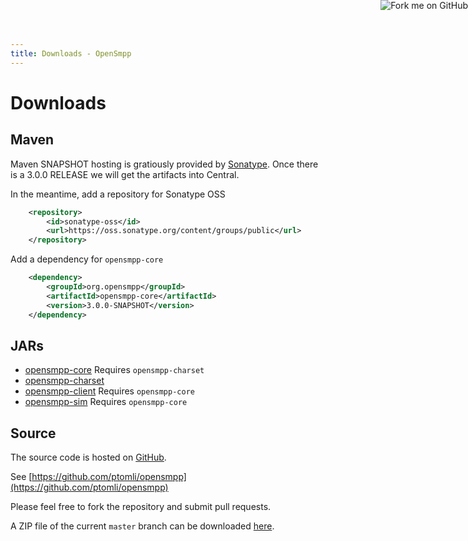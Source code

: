 ```yaml
---
title: Downloads - OpenSmpp
---
```


<a href="https://github.com/ptomli/opensmpp">
	<img style="position: absolute; top: 0; right: 0; border: 0;" src="https://s3.amazonaws.com/github/ribbons/forkme_right_red_aa0000.png" alt="Fork me on GitHub">
</a>

# Downloads

## Maven

Maven SNAPSHOT hosting is gratiously provided by [Sonatype](http://www.sonatype.com).
Once there is a 3.0.0 RELEASE we will get the artifacts into Central.

In the meantime, add a repository for Sonatype OSS

```xml
	<repository>
		<id>sonatype-oss</id>
		<url>https://oss.sonatype.org/content/groups/public</url>
	</repository>
```

Add a dependency for `opensmpp-core`

```xml
    <dependency>
    	<groupId>org.opensmpp</groupId>
    	<artifactId>opensmpp-core</artifactId>
    	<version>3.0.0-SNAPSHOT</version>
    </dependency>
```

## JARs

 *  [opensmpp-core](https://oss.sonatype.org/content/groups/public/org/opensmpp/opensmpp-core/3.0.0-SNAPSHOT/)
    Requires `opensmpp-charset`
 *  [opensmpp-charset](https://oss.sonatype.org/content/groups/public/org/opensmpp/opensmpp-charset/3.0.0-SNAPSHOT/)
 *  [opensmpp-client](https://oss.sonatype.org/content/groups/public/org/opensmpp/opensmpp-client/3.0.0-SNAPSHOT/)
    Requires `opensmpp-core`
 *  [opensmpp-sim](https://oss.sonatype.org/content/groups/public/org/opensmpp/opensmpp-sim/3.0.0-SNAPSHOT/)
    Requires `opensmpp-core`

## Source

The source code is hosted on [GitHub](https://github.com).

See [https://github.com/ptomli/opensmpp](https://github.com/ptomli/opensmpp)

Please feel free to fork the repository and submit pull requests.

A ZIP file of the current `master` branch can be downloaded
[here](https://github.com/ptomli/opensmpp/archive/master.zip).

